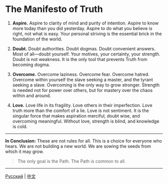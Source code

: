 # The Manifesto of Truth

1.  **Aspire.**
    Aspire to clarity of mind and purity of intention. Aspire to know more today than you did yesterday. Aspire to do what you believe is right, not what is easy. Your personal striving is the essential brick in the foundation of the world.

2.  **Doubt.**
    Doubt authorities. Doubt dogmas. Doubt convenient answers. Most of all—doubt yourself. Your motives, your certainty, your strength. Doubt is not weakness. It is the only tool that prevents Truth from becoming dogma.

3.  **Overcome.**
    Overcome laziness. Overcome fear. Overcome hatred. Overcome within yourself the slave seeking a master, and the tyrant seeking a slave. Overcoming is the only way to grow stronger. Strength is needed not for power over others, but for mastery over the chaos within and around.

4.  **Love.**
    Love life in its fragility. Love others in their imperfection. Love truth more than the comfort of a lie. Love is not sentiment. It is the singular force that makes aspiration merciful, doubt wise, and overcoming meaningful. Without love, strength is blind, and knowledge is cold.

---

**In Conclusion:**
These are not rules for all. This is a choice for everyone who hears. We are not building a new world. We are sowing the seeds from which it may grow.

> The only goal is the Path.
> The Path is common to all.

---

[Русский](README.md) | [中文](README.cn.md)
